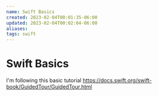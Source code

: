 ```yaml
---
name: Swift Basics
created: 2023-02-04T00:01:35-06:00
updated: 2023-02-04T00:02:04-06:00
aliases: 
tags: swift
---
```

# Swift Basics

I'm following this basic tutorial
https://docs.swift.org/swift-book/GuidedTour/GuidedTour.html

